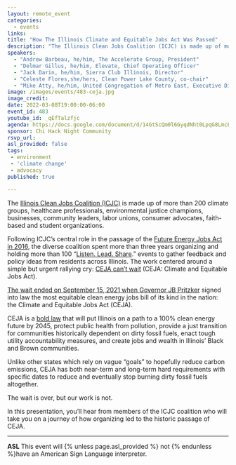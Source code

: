 ```yaml
---
layout: remote_event
categories:
  - events
links: 
title: "How The Illinois Climate and Equitable Jobs Act Was Passed"
description: "The Illinois Clean Jobs Coalition (ICJC) is made up of more than 200 climate groups, healthcare professionals, environmental justice champions, businesses, community leaders, labor unions, consumer advocates, faith-based and student organizations. In this presentation, you’ll hear from members of the ICJC coalition who will take you on a journey of how organizing led to the historic passage of CEJA."
speakers:
  - "Andrew Barbeau, he/him, The Accelerate Group, President"
  - "Delmar Gillus, he/him, Elevate, Chief Operating Officer"
  - "Jack Darin, he/him, Sierra Club Illinois, Director" 
  - "Celeste Flores,she/hers, Clean Power Lake County, co-chair"  
  - "Mike Atty, he/him, United Congregation of Metro East, Executive Director"
image: /images/events/483-ceja.jpg
image_credit: 
date: 2022-03-08T19:00:00-06:00
event_id: 483
youtube_id: _qEfTalzfjc
agenda: https://docs.google.com/document/d/14GtScQm0l6GyqdNht0LpqG8LmcEF7i3COjNJ06PaTj8/edit#
sponsor: Chi Hack Night Community
rsvp_url: 
asl_provided: false
tags: 
 - environment
 - 'climate change'
 - advocacy
published: true

---
```


The [Illinois Clean Jobs Coalition (ICJC)](https://ilcleanjobs.org) is made up of more than 200 climate groups, healthcare professionals, environmental justice champions, businesses, community leaders, labor unions, consumer advocates, faith-based and student organizations.
 
Following ICJC’s central role in the passage of the [Future Energy Jobs Act in 2016](https://www.facebook.com/ILCleanJobs/videos/287172958817344), the diverse coalition spent more than three years organizing and holding more than 100 “[Listen. Lead. Share](https://www.facebook.com/ILCleanJobs/videos/2150789031875164).” events to gather feedback and policy ideas from residents across Illinois. The work centered around a simple but urgent rallying cry: [CEJA can’t wait](https://www.facebook.com/ILCleanJobs/videos/1323125411386075) (CEJA: Climate and Equitable Jobs Act).
 
[The wait ended on September 15, 2021 when Governor JB Pritzker](https://ilcleanjobs.org/2021/09/15/icjc-advocates-join-governor-pritzker-at-signing-of-climate-and-equitable-jobs-act-sb-2408/) signed into law the most equitable clean energy jobs bill of its kind in the nation: the Climate and Equitable Jobs Act (CEJA).
 
CEJA is a [bold law](https://www.facebook.com/ILCleanJobs/videos/228658299300592) that will put Illinois on a path to a 100% clean energy future by 2045, protect public health from pollution, provide a just transition for communities historically dependent on dirty fossil fuels, enact tough utility accountability measures, and create jobs and wealth in Illinois’ Black and Brown communities.

Unlike other states which rely on vague “goals” to hopefully reduce carbon emissions, CEJA has both near-term and long-term hard requirements with specific dates to reduce and eventually stop burning dirty fossil fuels altogether.

The wait is over, but our work is not. 

In this presentation, you’ll hear from members of the ICJC coalition who will take you on a journey of how organizing led to the historic passage of CEJA. 


---

**ASL** This event will {% unless page.asl_provided %} not {% endunless %}have an American Sign Language interpreter.

